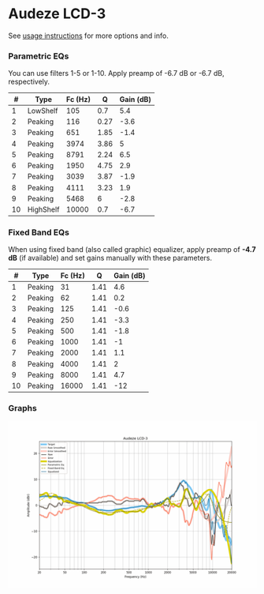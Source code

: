 # Audeze LCD-3
See [usage instructions](https://github.com/jaakkopasanen/AutoEq#usage) for more options and info.

### Parametric EQs
You can use filters 1-5 or 1-10. Apply preamp of -6.7 dB or -6.7 dB, respectively.

|   # | Type      |   Fc (Hz) |    Q |   Gain (dB) |
|-----|-----------|-----------|------|-------------|
|   1 | LowShelf  |       105 | 0.7  |         5.4 |
|   2 | Peaking   |       116 | 0.27 |        -3.6 |
|   3 | Peaking   |       651 | 1.85 |        -1.4 |
|   4 | Peaking   |      3974 | 3.86 |         5   |
|   5 | Peaking   |      8791 | 2.24 |         6.5 |
|   6 | Peaking   |      1950 | 4.75 |         2.9 |
|   7 | Peaking   |      3039 | 3.87 |        -1.9 |
|   8 | Peaking   |      4111 | 3.23 |         1.9 |
|   9 | Peaking   |      5468 | 6    |        -2.8 |
|  10 | HighShelf |     10000 | 0.7  |        -6.7 |

### Fixed Band EQs
When using fixed band (also called graphic) equalizer, apply preamp of **-4.7 dB** (if available) and set gains manually with these parameters.

|   # | Type    |   Fc (Hz) |    Q |   Gain (dB) |
|-----|---------|-----------|------|-------------|
|   1 | Peaking |        31 | 1.41 |         4.6 |
|   2 | Peaking |        62 | 1.41 |         0.2 |
|   3 | Peaking |       125 | 1.41 |        -0.6 |
|   4 | Peaking |       250 | 1.41 |        -3.3 |
|   5 | Peaking |       500 | 1.41 |        -1.8 |
|   6 | Peaking |      1000 | 1.41 |        -1   |
|   7 | Peaking |      2000 | 1.41 |         1.1 |
|   8 | Peaking |      4000 | 1.41 |         2   |
|   9 | Peaking |      8000 | 1.41 |         4.7 |
|  10 | Peaking |     16000 | 1.41 |       -12   |

### Graphs
![](./Audeze%20LCD-3.png)
